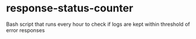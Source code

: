# response-status-counter
Bash script that runs every hour to check if logs are kept within threshold of error responses
